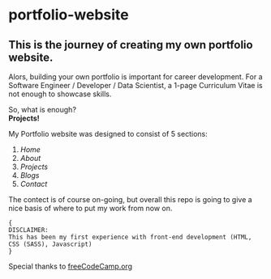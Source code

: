 # portfolio-website

## This is the journey of creating my own portfolio website.

Alors, building your own portfolio is important for career development.
For a Software Engineer / Developer / Data Scientist,
a 1-page Curriculum Vitae is not enough to showcase skills.

So, what is enough?<br>
**Projects!**

My Portfolio website was designed to consist of 5 sections:
1.  *Home*
2.  *About*
3.  *Projects*
4.  *Blogs*
5.  *Contact*

The contect is of course on-going, but overall this repo is going to give a nice basis of where to put my work from now on.

```
{
DISCLAIMER:
This has been my first experience with front-end development (HTML, CSS (SASS), Javascript)
}
```

Special thanks to [freeCodeCamp.org](https://www.youtube.com/watch?v=xV7S8BhIeBo)
